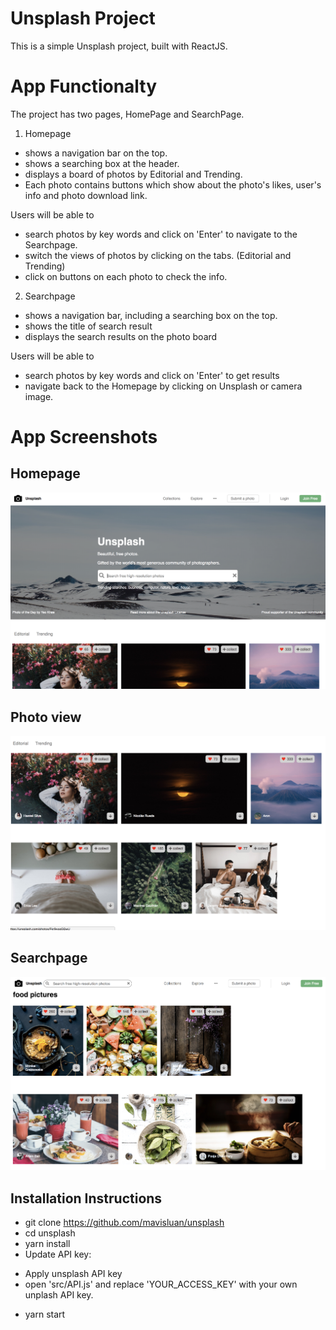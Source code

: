 # Unsplash Project

This is a simple Unsplash project, built with ReactJS. 


# App Functionalty
The project has two pages, HomePage and SearchPage.

1. Homepage

- shows a navigation bar on the top. 
- shows a searching box at the header. 
- displays a board of photos by Editorial and Trending. 
- Each photo contains buttons which show about the photo's likes, user's info and photo download link.

Users will be able to 

- search photos by key words and click on 'Enter' to navigate to the Searchpage.
- switch the views of photos by clicking on the tabs. (Editorial and Trending)
- click on buttons on each photo to check the info.

2. Searchpage 

- shows a navigation bar, including a searching box on the top. 
- shows the title of search result
- displays the search results on the photo board

Users will be able to 
- search photos by key words and click on 'Enter' to get results
- navigate back to the Homepage by clicking on Unsplash or camera image.


# App Screenshots 

## Homepage
![](src/icons/home-page.png )

## Photo view
![](src/icons/photo-view.png )

## Searchpage
![](src/icons/search-page.png )


## Installation Instructions

* git clone https://github.com/mavisluan/unsplash
* cd unsplash
* yarn install
* Update API key: 
- Apply unsplash API key 
- open 'src/API.js' and replace 'YOUR_ACCESS_KEY' with your own unplash API key. 
* yarn start


